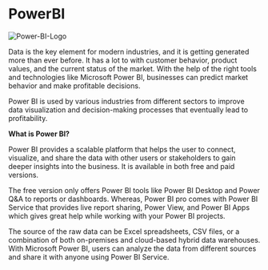 # PowerBI

![Power-BI-Logo](https://user-images.githubusercontent.com/123563634/221267620-4f7ce644-be5d-4b60-9036-92e14b7fa6df.png)

Data is the key element for modern industries, and it is getting generated more than ever before. It has a lot to with customer behavior, product values, and the current status of the market. With the help of the right tools and technologies like Microsoft Power BI, businesses can predict market behavior and make profitable decisions.

Power BI is used by various industries from different sectors to improve data visualization and decision-making processes that eventually lead to profitability.

**What is Power BI?**

Power BI provides a scalable platform that helps the user to connect, visualize, and share the data with other users or stakeholders to gain deeper insights into the business. It is available in both free and paid versions.

The free version only offers Power BI tools like Power BI Desktop and Power Q&A to reports or dashboards. Whereas, Power BI pro comes with Power BI Service that provides live report sharing, Power View, and Power BI Apps which gives great help while working with your Power BI projects.

The source of the raw data can be Excel spreadsheets, CSV files, or a combination of both on-premises and cloud-based hybrid data warehouses. With Microsoft Power BI, users can analyze the data from different sources and share it with anyone using Power BI Service.
